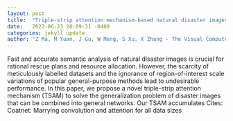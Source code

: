 ```yaml
---
layout: post
title:  "Triple-strip attention mechanism-based natural disaster images classification and segmentation"
date:   2022-06-23 20:09:31 -0400
categories: jekyll update
author: "Z Ma, M Yuan, J Gu, W Meng, S Xu, X Zhang - The Visual Computer, 2022"
---
```

Fast and accurate semantic analysis of natural disaster images is crucial for rational rescue plans and resource allocation. However, the scarcity of meticulously labelled datasets and the ignorance of region-of-interest scale variations of popular general-purpose methods lead to undesirable performance. In this paper, we propose a novel triple-strip attention mechanism (TSAM) to solve the generalization problem of disaster images that can be combined into general networks. Our TSAM accumulates  Cites: Coatnet: Marrying convolution and attention for all data sizes